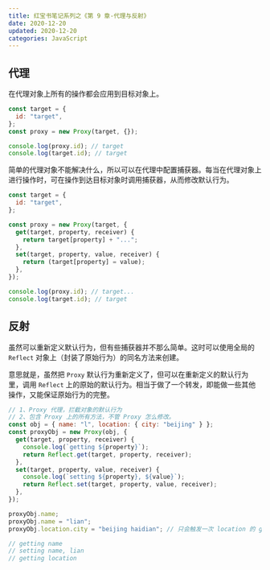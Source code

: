 ```yaml
---
title: 红宝书笔记系列之《第 9 章-代理与反射》
date: 2020-12-20
updated: 2020-12-20
categories: JavaScript
---
```


## 代理

在代理对象上所有的操作都会应用到目标对象上。

```js
const target = {
  id: "target",
};
const proxy = new Proxy(target, {});

console.log(proxy.id); // target
console.log(target.id); // target
```

简单的代理对象不能解决什么，所以可以在代理中配置捕获器。每当在代理对象上进行操作时，可在操作到达目标对象时调用捕获器，从而修改默认行为。

```js
const target = {
  id: "target",
};

const proxy = new Proxy(target, {
  get(target, property, receiver) {
    return target[property] + "...";
  },
  set(target, property, value, receiver) {
    return (target[property] = value);
  },
});

console.log(proxy.id); // target...
console.log(target.id); // target
```

## 反射

虽然可以重新定义默认行为，但有些捕获器并不那么简单。这时可以使用全局的 `Reflect` 对象上（封装了原始行为）的同名方法来创建。

意思就是，虽然把 `Proxy` 默认行为重新定义了，但可以在重新定义的默认行为里，调用 `Reflect` 上的原始的默认行为。相当于做了一个转发，即能做一些其他操作，又能保证原始行为的完整。

```js
// 1、Proxy 代理，拦截对象的默认行为
// 2、包含 Proxy 上的所有方法，不管 Proxy 怎么修改。
const obj = { name: "l", location: { city: "beijing" } };
const proxyObj = new Proxy(obj, {
  get(target, property, receiver) {
    console.log(`getting ${property}`);
    return Reflect.get(target, property, receiver);
  },
  set(target, property, value, receiver) {
    console.log(`setting ${property}, ${value}`);
    return Reflect.set(target, property, value, receiver);
  },
});

proxyObj.name;
proxyObj.name = "lian";
proxyObj.location.city = "beijing haidian"; // 只会触发一次 location 的 get，层级对象不能响应

// getting name
// setting name, lian
// getting location
```
